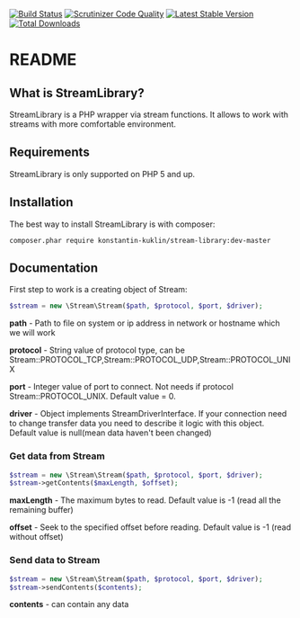 [![Build Status](https://travis-ci.org/KonstantinKuklin/StreamLibrary.svg?branch=master)](https://travis-ci.org/KonstantinKuklin/StreamLibrary)
[![Scrutinizer Code Quality](https://scrutinizer-ci.com/g/KonstantinKuklin/StreamLibrary/badges/quality-score.png?b=master)](https://scrutinizer-ci.com/g/KonstantinKuklin/StreamLibrary/?branch=master)
[![Latest Stable Version](https://poser.pugx.org/konstantin-kuklin/stream-library/v/stable.png)](https://packagist.org/packages/konstantin-kuklin/stream-library)
[![Total Downloads](https://poser.pugx.org/konstantin-kuklin/stream-library/downloads.png)](https://packagist.org/packages/konstantin-kuklin/stream-library)

README
======

What is StreamLibrary?
-----------------

StreamLibrary is a PHP wrapper via stream functions. It allows to work with streams with more
comfortable environment.


Requirements
------------

StreamLibrary is only supported on PHP 5 and up.

Installation
------------

The best way to install StreamLibrary is with composer:

```
composer.phar require konstantin-kuklin/stream-library:dev-master
```

Documentation
-------------

First step to work is a creating object of Stream:

```php
$stream = new \Stream\Stream($path, $protocol, $port, $driver);
```

**path** - Path to file on system or ip address in network or hostname which we will work

**protocol** - String value of protocol type, can be Stream::PROTOCOL_TCP,Stream::PROTOCOL_UDP,Stream::PROTOCOL_UNIX

**port** - Integer value of port to connect. Not needs if protocol Stream::PROTOCOL_UNIX. Default value = 0.

**driver** - Object implements StreamDriverInterface. If your connection need to change transfer data you need to describe it logic with this object. Default value is null(mean data haven't been changed)

### Get data from Stream

```php
$stream = new \Stream\Stream($path, $protocol, $port, $driver);
$stream->getContents($maxLength, $offset);
```

**maxLength** - The maximum bytes to read. Default value is -1 (read all the remaining buffer)

**offset** - Seek to the specified offset before reading. Default value is -1 (read without offset)

### Send data to Stream

```php
$stream = new \Stream\Stream($path, $protocol, $port, $driver);
$stream->sendContents($contents);
```

**contents** - can contain any data
